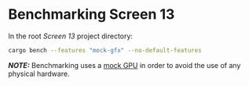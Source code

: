 # Benchmarking Screen 13

In the root _Screen 13_ project directory:

```bash
cargo bench --features "mock-gfx" --no-default-features
```

**_NOTE:_** Benchmarking uses a [mock GPU](./gfx-backend-mock/) in order to avoid the use of any
physical hardware.

